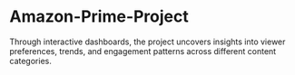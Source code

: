 # Amazon-Prime-Project
Through interactive dashboards, the project uncovers insights into viewer preferences, trends, and engagement patterns across different content categories.

